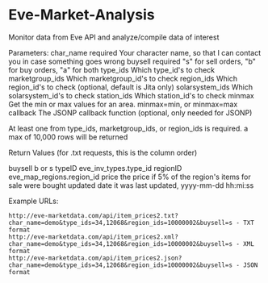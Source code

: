 # Eve-Market-Analysis
Monitor data from Eve API and analyze/compile data of interest


Parameters:
char_name 	        required Your character name, so that I can contact you in case something goes wrong
buysell 	          required "s" for sell orders, "b" for buy orders, "a" for both
type_ids 	          Which type_id's to check
marketgroup_ids	    Which marketgroup_id's to check
region_ids 	        Which region_id's to check (optional, default is Jita only)
solarsystem_ids	    Which solarsystem_id's to check
station_ids 	      Which station_id's to check
minmax 	            Get the min or max values for an area. minmax=min, or minmax=max
callback 	          The JSONP callback function (optional, only needed for JSONP)

At least one from type_ids, marketgroup_ids, or region_ids is required.
a max of 10,000 rows will be returned


Return Values
(for .txt requests, this is the column order)

buysell 	        b or s
typeID 	          eve_inv_types.type_id
regionID 	        eve_map_regions.region_id
price 	          the price if 5% of the region's items for sale were bought
updated 	        date it was last updated, yyyy-mm-dd hh:mi:ss


Example URLs:

    http://eve-marketdata.com/api/item_prices2.txt?char_name=demo&type_ids=34,12068&region_ids=10000002&buysell=s - TXT format
    http://eve-marketdata.com/api/item_prices2.xml?char_name=demo&type_ids=34,12068&region_ids=10000002&buysell=s - XML format
    http://eve-marketdata.com/api/item_prices2.json?char_name=demo&type_ids=34,12068&region_ids=10000002&buysell=s - JSON format
